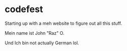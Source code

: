 # codefest
Starting up with a meh website to figure out all this stuff.

Mein name ist John "Raz" O.

Und Ich bin not actually German lol. 
